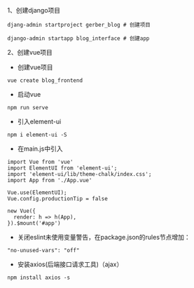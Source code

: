 1、创建django项目

`djang-admin startproject gerber_blog # 创建项目`

`django-admin startapp blog_interface # 创建app`

2、创建vue项目

* 创建vue项目
```
vue create blog_frontend
```
   * 启动vue
```
npm run serve
```
   * 引入element-ui
```
npm i element-ui -S
```
   * 在main.js中引入
```
import Vue from 'vue'
import ElementUI from 'element-ui';
import 'element-ui/lib/theme-chalk/index.css';
import App from './App.vue'

Vue.use(ElementUI);
Vue.config.productionTip = false

new Vue({
  render: h => h(App),
}).$mount('#app')
```

   * 关闭eslint未使用变量警告，在package.json的rules节点增加：
```
"no-unused-vars": "off"
```
   * 安装axios(后端接口请求工具)（ajax）
```
npm install axios -s
```